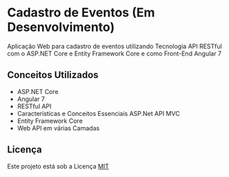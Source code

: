# Cadastro de Eventos (Em Desenvolvimento)
Aplicação Web para cadastro de eventos utilizando Tecnologia API RESTful com o ASP.NET Core e Entity Framework Core e como Front-End Angular 7

## Conceitos Utilizados
- ASP.NET Core
- Angular 7
- RESTful API
- Características e Conceitos Essenciais ASP.Net API MVC
- Entity Framework Core
- Web API em várias Camadas

## Licença
Este projeto está sob a Licença [MIT](LICENSE)

